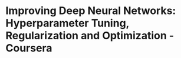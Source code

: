 # Improving Deep Neural Networks: Hyperparameter Tuning, Regularization and Optimization - Coursera
 
